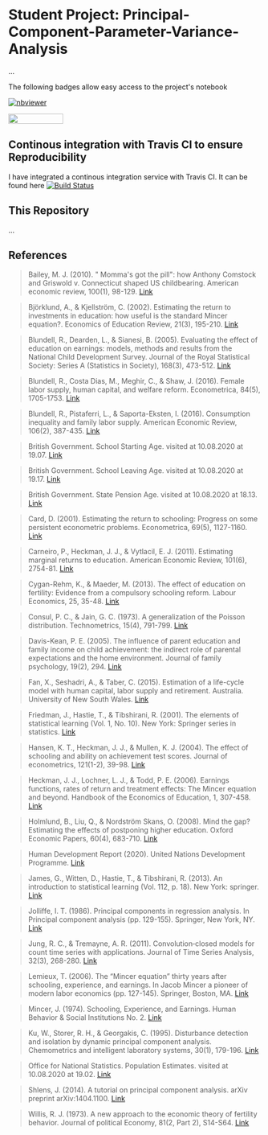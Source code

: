 # Student Project: Principal-Component-Parameter-Variance-Analysis
...

The following badges allow easy access to the project's notebook

[![nbviewer](https://camo.githubusercontent.com/bfeb5472ee3df9b7c63ea3b260dc0c679be90b97/68747470733a2f2f696d672e736869656c64732e696f2f62616467652f72656e6465722d6e627669657765722d6f72616e67652e7376673f636f6c6f72423d66333736323626636f6c6f72413d346434643464)](https://nbviewer.jupyter.org/github/manuhuth/PCR-Parameter-Variance-Analysis/blob/master/notebook.ipynb)

<a href="https://mybinder.org/v2/gh/manuhuth/PCR-Parameter-Variance-Analysis/master?filepath=notebook"
    target="_parent">
    <img align="center"
       src="https://mybinder.org/badge_logo.svg"
       width="109" height="20">
</a>


## Continous integration with Travis CI to ensure Reproducibility
I have integrated a continous integration service with Travis CI. It can be found here [![Build Status](https://travis-ci.org/HumanCapitalAnalysis/microeconometrics-course-project-manuhuth.svg?branch=master)](https://travis-ci.org/github/manuhuth/PCR-Parameter-Variance-Analysis)

## This Repository
...

## References

> Bailey, M. J. (2010). " Momma's got the pill": how Anthony Comstock and Griswold v. Connecticut shaped US childbearing. American economic review, 100(1), 98-129. [Link](https://www.aeaweb.org/articles?id=10.1257/aer.100.1.98)

> Björklund, A., & Kjellström, C. (2002). Estimating the return to investments in education: how useful is the standard Mincer equation?. Economics of Education Review, 21(3), 195-210. [Link](https://www.sciencedirect.com/science/article/abs/pii/S0272775701000036)

> Blundell, R., Dearden, L., & Sianesi, B. (2005). Evaluating the effect of education on earnings: models, methods and results from the National Child Development Survey. Journal of the Royal Statistical Society: Series A (Statistics in Society), 168(3), 473-512. [Link](https://rss.onlinelibrary.wiley.com/doi/full/10.1111/j.1467-985X.2004.00360.x?casa_token=8XTSrhMvcoIAAAAA%3Ar0ZECHQIWsbtdynj4kZZ_R_-HSDkUKPlkLvS8GF9whkNF584aPmn6nHGR4cZXOOZTVLQQu_-9E8VunWZ)

> Blundell, R., Costa Dias, M., Meghir, C., & Shaw, J. (2016). Female labor supply, human capital, and welfare reform. Econometrica, 84(5), 1705-1753. [Link](https://onlinelibrary.wiley.com/doi/abs/10.3982/ECTA11576?casa_token=T7_8JfSc3V0AAAAA:Rq3dQoE4CwRQ5bmOvmvwz1RfUnzp7wYh3LRtrMZsrJjKhrefbBItL0gdFcdZLiYVB-33AUya90S8wTfy)

> Blundell, R., Pistaferri, L., & Saporta-Eksten, I. (2016). Consumption inequality and family labor supply. American Economic Review, 106(2), 387-435. [Link](https://www.aeaweb.org/articles?id=10.1257/aer.20121549)

> British Government. School Starting Age. visited at 10.08.2020 at 19.07. [Link](https://www.gov.uk/schools-admissions/school-starting-age)

> British Government. School Leaving Age. visited at 10.08.2020 at 19.17. [Link](https://www.gov.uk/know-when-you-can-leave-school)

> British Government. State Pension Age. visited at 10.08.2020 at 18.13. [Link](https://www.gov.uk/state-pension-age)

> Card, D. (2001). Estimating the return to schooling: Progress on some persistent econometric problems. Econometrica, 69(5), 1127-1160. [Link](https://onlinelibrary.wiley.com/doi/full/10.1111/1468-0262.00237?casa_token=Fb2oj5pOnrsAAAAA%3AQmDyCEKfwLAsw9z4b1JZgjqWnCgpYw0n49-ljsiGMyx1va5NnTVvAdUL_U907RhsL_EtJ10m3V2iDdfV)

> Carneiro, P., Heckman, J. J., & Vytlacil, E. J. (2011). Estimating marginal returns to education. American Economic Review, 101(6), 2754-81. [Link](https://www.aeaweb.org/articles?id=10.1257/aer.101.6.2754)

> Cygan-Rehm, K., & Maeder, M. (2013). The effect of education on fertility: Evidence from a compulsory schooling reform. Labour Economics, 25, 35-48. [Link](https://www.sciencedirect.com/science/article/abs/pii/S0927537113000584)

> Consul, P. C., & Jain, G. C. (1973). A generalization of the Poisson distribution. Technometrics, 15(4), 791-799. [Link](https://www.tandfonline.com/doi/abs/10.1080/00401706.1973.10489112)

> Davis-Kean, P. E. (2005). The influence of parent education and family income on child achievement: the indirect role of parental expectations and the home environment. Journal of family psychology, 19(2), 294. [Link](https://psycnet.apa.org/buy/2005-06518-016)

> Fan, X., Seshadri, A., & Taber, C. (2015). Estimation of a life-cycle model with human capital, labor supply and retirement. Australia. University of New South Wales. [Link](https://www.ssc.wisc.edu/~aseshadr/WorkingPapers/FST.pdf)

> Friedman, J., Hastie, T., & Tibshirani, R. (2001). The elements of statistical learning (Vol. 1, No. 10). New York: Springer series in statistics. [Link](https://psycnet.apa.org/buy/2005-06518-016)

> Hansen, K. T., Heckman, J. J., & Mullen, K. J. (2004). The effect of schooling and ability on achievement test scores. Journal of econometrics, 121(1-2), 39-98. [Link](https://www.sciencedirect.com/science/article/abs/pii/S0304407603002598)

> Heckman, J. J., Lochner, L. J., & Todd, P. E. (2006). Earnings functions, rates of return and treatment effects: The Mincer equation and beyond. Handbook of the Economics of Education, 1, 307-458. [Link](https://www.sciencedirect.com/science/article/pii/S1574069206010075)

> Holmlund, B., Liu, Q., & Nordström Skans, O. (2008). Mind the gap? Estimating the effects of postponing higher education. Oxford Economic Papers, 60(4), 683-710. [Link](https://academic.oup.com/oep/article-abstract/60/4/683/2362081)

> Human Development Report (2020). United Nations Development Programme. [Link](http://hdr.undp.org/en/indicators/103006)

> James, G., Witten, D., Hastie, T., & Tibshirani, R. (2013). An introduction to statistical learning (Vol. 112, p. 18). New York: springer. [Link](https://link.springer.com/book/10.1007%2F978-1-4614-7138-7)

> Jolliffe, I. T. (1986). Principal components in regression analysis. In Principal component analysis (pp. 129-155). Springer, New York, NY. [Link](https://link.springer.com/chapter/10.1007/978-1-4757-1904-8_8)

> Jung, R. C., & Tremayne, A. R. (2011). Convolution‐closed models for count time series with applications. Journal of Time Series Analysis, 32(3), 268-280. [Link](https://onlinelibrary.wiley.com/doi/full/10.1111/j.1467-9892.2010.00697.x?casa_token=Z_aij9JL6U0AAAAA%3APnfZIk7h3P8Jzs4pVvW-Hmd1mswaOAMW-5KbW6G6YV3uEQiXvbrT7ZH8pGHJqiSed7ofNfkwSbgb2hfx)

> Lemieux, T. (2006). The “Mincer equation” thirty years after schooling, experience, and earnings. In Jacob Mincer a pioneer of modern labor economics (pp. 127-145). Springer, Boston, MA. [Link](https://link.springer.com/chapter/10.1007/0-387-29175-X_11)

> Mincer, J. (1974). Schooling, Experience, and Earnings. Human Behavior & Social Institutions No. 2. [Link](https://eric.ed.gov/?id=ED103621)

> Ku, W., Storer, R. H., & Georgakis, C. (1995). Disturbance detection and isolation by dynamic principal component analysis. Chemometrics and intelligent laboratory systems, 30(1), 179-196. [Link](https://www.sciencedirect.com/science/article/pii/0169743995000763)

> Office for National Statistics. Population Estimates. visited at 10.08.2020 at 19.02. [Link](https://www.ons.gov.uk/file?uri=/peoplepopulationandcommunity/populationandmigration/populationestimates/datasets/populationestimatesforukenglandandwalesscotlandandnorthernireland/mid2015/ukandregionalpopulationestimates18382015.zip)

> Shlens, J. (2014). A tutorial on principal component analysis. arXiv preprint arXiv:1404.1100. [Link](https://www.cs.cmu.edu/~elaw/papers/pca.pdf)

> Willis, R. J. (1973). A new approach to the economic theory of fertility behavior. Journal of political Economy, 81(2, Part 2), S14-S64. [Link](https://www.journals.uchicago.edu/doi/abs/10.1086/260152?journalCode=jpe)
